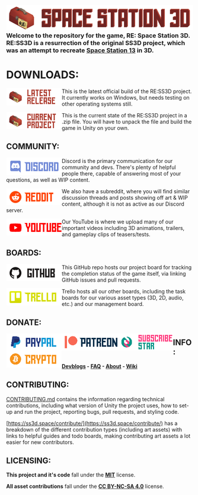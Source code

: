 ### ![SS3D](Documents/Images/RESPACESTATION3D.png) Welcome to the repository for the game, RE: Space Station 3D. RE:SS3D is a resurrection of the original SS3D project, which was an attempt to recreate [Space Station 13](https://spacestation13.com/) in 3D.

# DOWNLOADS:

[<img src="Documents/Images/latestrelease.png" alt="Latest Release" width="150" align="left">](https://github.com/RE-SS3D/SS3D/releases/latest)

This is the latest official build of the RE:SS3D project. It currently works on Windows, but needs testing on other operating systems still.

[<img src="Documents/Images/currentproject.png" alt="Current Project" width="150" align="left">](https://github.com/RE-SS3D/SS3D/archive/master.zip)

This is the current state of the RE:SS3D project in a .zip file. You will have to unpack the file and build the game in Unity on your own.

## COMMUNITY:

[<img src="Documents/Images/discord.png" alt="Discord" width="150" align="left">](https://discord.gg/Z3sPhyS)

Discord is the primary communication for our community and devs. There's plenty of helpful people there, capable of answering most of your questions, as well as WIP content.

[<img src="Documents/Images/reddit.png" alt="Reddit" width="150" align="left">](https://www.reddit.com/r/RESS3D/)

We also have a subreddit, where you will find similar discussion threads and posts showing off art & WIP content, although it is not as active as our Discord server.

[<img src="Documents/Images/youtube.png" alt="YouTube" width="150" align="left">](https://www.youtube.com/channel/UCJT-bVqDOYfyxF3oxECceZg)

Our YouTube is where we upload many of our important videos including 3D animations, trailers, and gameplay clips of teasers/tests.

## BOARDS:

[<img src="Documents/Images/github.png" alt="github" width="150" align="left">](https://github.com/RE-SS3D/SS3D/projects)

This GitHub repo hosts our project board for tracking the completion status of the game itself, via linking GitHub issues and pull requests.

[<img src="Documents/Images/trello.png" alt="Trello" width="150" align="left">](https://trello.com/ress3d)

Trello hosts all our other boards, including the task boards for our various asset types (3D, 2D, audio, etc.) and our management board.

## DONATE:

[<img src="Documents/Images/paypal.png" alt="PayPal" width="150" align="left">](https://www.paypal.me/SpaceStation3D)
[<img src="Documents/Images/patreon.png" alt="Patreon" width="150" align="left">](https://www.patreon.com/ss3d)
[<img src="Documents/Images/subscribestar.png" alt="SubscribeStar" width="150" align="left">](https://www.subscribestar.com/space-station-3d)
[<img src="Documents/Images/crypto.png" alt="Crypto" width="150" align="left">](spacestation3d.crypto)


## INFO:

**[Devblogs](https://ss3d.space/devblog/) - [FAQ](https://ss3d.space/faq/) - [About](https://ss3d.space/about/) - [Wiki](https://github.com/RE-SS3D/SS3D/wiki)**

## CONTRIBUTING:

[CONTRIBUTING.md](CONTRIBUTING.md) contains the information regarding technical contributions, including what version of Unity the project uses, how to set-up and run the project, reporting bugs, pull requests, and styling code.

[https://ss3d.space/contribute/](https://ss3d.space/contribute/) has a breakdown of the different contribution types (including art assets) with links to helpful guides and todo boards, making contributing art assets a lot easier for new contributors.

## LICENSING:

**This project and it's code** fall under the **[MIT](LICENSE-CODE.md)** license.

**All asset contributions** fall under the **[CC BY-NC-SA 4.0](LICENSE-ASSETS.md)** license.
